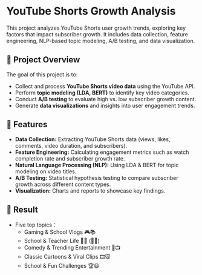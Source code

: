 # YouTube Shorts Growth Analysis

This project analyzes YouTube Shorts user growth trends, exploring key factors that impact subscriber growth. It includes data collection, feature engineering, NLP-based topic modeling, A/B testing, and data visualization.

## 📌 Project Overview

The goal of this project is to:
- Collect and process **YouTube Shorts video data** using the YouTube API.
- Perform **topic modeling (LDA, BERT)** to identify key video categories.
- Conduct **A/B testing** to evaluate high vs. low subscriber growth content.
- Generate **data visualizations** and insights into user engagement trends.

## 🚀 Features

- **Data Collection:** Extracting YouTube Shorts data (views, likes, comments, video duration, and subscribers).
- **Feature Engineering:** Calculating engagement metrics such as watch completion rate and subscriber growth rate.
- **Natural Language Processing (NLP):** Using LDA & BERT for topic modeling on video titles.
- **A/B Testing:** Statistical hypothesis testing to compare subscriber growth across different content types.
- **Visualization:** Charts and reports to showcase key findings.

## 🎯 Result

- Five top topics：
  - Gaming & School Vlogs 🎮📚
  - School & Teacher Life 📖🏫 (🌟🌟)
  - Comedy & Trending Entertainment 🤣📺
  - Classic Cartoons & Viral Clips 🎞️🐭
  - School & Fun Challenges 🏆😆
 


